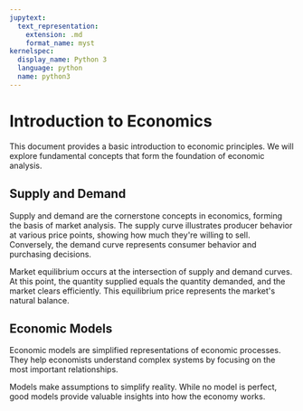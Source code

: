 ```yaml
---
jupytext:
  text_representation:
    extension: .md
    format_name: myst
kernelspec:
  display_name: Python 3
  language: python
  name: python3
---
```


# Introduction to Economics

This document provides a basic introduction to economic principles. We will explore fundamental concepts that form the foundation of economic analysis.

## Supply and Demand

Supply and demand are the cornerstone concepts in economics, forming the basis of market analysis. The supply curve illustrates producer behavior at various price points, showing how much they're willing to sell. Conversely, the demand curve represents consumer behavior and purchasing decisions.

Market equilibrium occurs at the intersection of supply and demand curves. At this point, the quantity supplied equals the quantity demanded, and the market clears efficiently. This equilibrium price represents the market's natural balance.

## Economic Models

Economic models are simplified representations of economic processes. They help economists understand complex systems by focusing on the most important relationships.

Models make assumptions to simplify reality. While no model is perfect, good models provide valuable insights into how the economy works.
